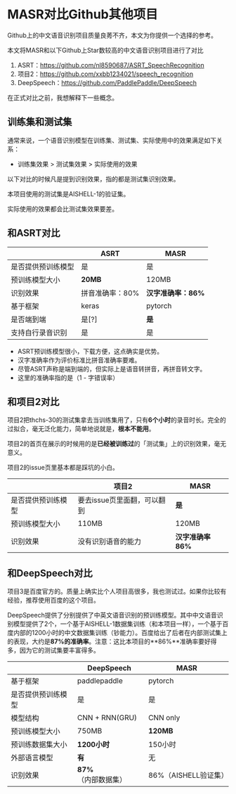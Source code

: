 # MASR对比Github其他项目

Github上的中文语音识别项目质量良莠不齐，本文为你提供一个选择的参考。

本文将MASR和以下Github上Star数较高的中文语音识别项目进行了对比

1. ASRT：https://github.com/nl8590687/ASRT_SpeechRecognition
2. 项目2：https://github.com/xxbb1234021/speech_recognition
3. DeepSpeech：https://github.com/PaddlePaddle/DeepSpeech

在正式对比之前，我想解释下一些概念。

## 训练集和测试集

通常来说，一个语音识别模型在训练集、测试集、实际使用中的效果满足如下关系：

* 训练集效果 > 测试集效果 > 实际使用的效果

以下对比的时候凡是提到识别效果，指的都是测试集识别效果。

本项目使用的测试集是AISHELL-1的验证集。

实际使用的效果都会比测试集效果要差。

## 和ASRT对比

|                    | ASRT            | MASR                |
| ------------------ | --------------- | ------------------- |
| 是否提供预训练模型 | 是              | 是                  |
| 预训练模型大小     | **20MB**        | 120MB               |
| 识别效果           | 拼音准确率：80% | **汉字准确率：86%** |
| 基于框架           | keras           | pytorch             |
| 是否端到端         | 是[?]           | **是**              |
| 支持自行录音识别   | 是              | 是                  |

* ASRT预训练模型很小，下载方便，这点确实是优势。
* 汉字准确率作为评价标准比拼音准确率要难。
* 尽管ASRT声称是端到端的，但实际上是语音转拼音，再拼音转文字。
* 这里的准确率指的是（1 - 字错误率）

## 和项目2对比

项目2把thchs-30的测试集拿去当训练集用了，只有**6个小时**的录音时长。完全的过拟合，毫无泛化能力，简单地说就是，**根本不能用**。

项目2的首页在展示的时候用的是**已经被训练过**的「测试集」上的识别效果，毫无意义。

项目2的issue页里基本都是踩坑的小白。

|                    | 项目2                       | MASR              |
| ------------------ | --------------------------- | ----------------- |
| 是否提供预训练模型 | 要去issue页里面翻，可以翻到 | **是**            |
| 预训练模型大小     | 110MB                       | 120MB             |
| 识别效果           | 没有识别语音的能力          | **汉字准确率86%** |

## 和DeepSpeech对比

项目3是百度官方的。质量上确实比个人项目高很多，我也测试过。如果你比较有经验，推荐使用百度的这个项目。

DeepSpeech提供了分别提供了中英文语音识别的预训练模型。其中中文语音识别模型提供了2个，一个基于AISHELL-1数据集训练（和本项目一样），一个基于百度内部的1200小时的中文数据集训练（钞能力）。百度给出了后者在内部测试集上的表现，大约是**87%的准确率**。注意：这比本项目的**86%**准确率要好得多，因为它的测试集要丰富得多。

|                    | DeepSpeech            | MASR                 |
| ------------------ | --------------------- | -------------------- |
| 基于框架           | paddlepaddle          | pytorch              |
| 是否提供预训练模型 | 是                    | 是                   |
| 模型结构           | CNN + RNN(GRU)        | CNN only             |
| 预训练模型大小     | 750MB                 | **120MB**            |
| 预训练数据集大小   | **1200小时**          | 150小时              |
| 外部语言模型       | **有**                | 无                   |
| 识别效果           | **87%**（内部数据集） | 86%（AISHELL验证集） |